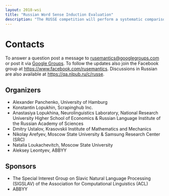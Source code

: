 ```yaml
---
layout: 2018-wsi
title: "Russian Word Sense Induction Evaluation"
description: "The RUSSE competition will perform a systematic comparison and evaluation of the baseline and the most recent approaches to word sense induction and disambuguation."
---
```


# Contacts

To answer a question post a message to [rusemantics@googlegroups.com](mailto:rusemantics@googlegroups.com) or post it via [Google Groups](https://groups.google.com/forum/?fromgroups#!forum/rusemantics). To follow the updates also join the Facebook group at <https://www.facebook.com/rusemantics>. Discussions in Russian are also available at <https://qa.nlpub.ru/c/russe>.

## Organizers

* Alexander Panchenko, University of Hamburg
* Konstantin Lopukhin, Scrapinghub Inc.
* Anastasiya Lopukhina, Neurolinguistics Laboratory, National Research University Higher School of Economics & Russian Language Institute of the Russian Academy of Sciences
* Dmitry Ustalov, Krasovskii Institute of Mathematics and Mechanics
* Nikolay Arefyev, Moscow State University & Samsung Research Center (SRC)
* Natalia Loukachevitch, Moscow State University
* Aleksey Leontyev, ABBYY

## Sponsors

* The Special Interest Group on Slavic Natural Language Processing (SIGSLAV) of the Association for Computational Linguistics (ACL)
* ABBYY
